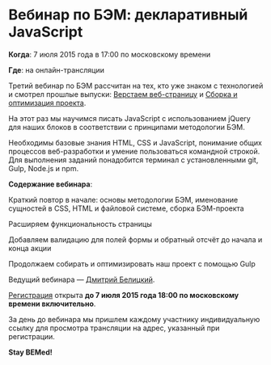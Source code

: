 # Вебинар по БЭМ: декларативный JavaScript

**Когда**: 7 июля 2015 года в 17:00 по московскому времени

**Где**: на онлайн-трансляции

Третий вебинар по БЭМ рассчитан на тех, кто уже знаком с технологией и смотрел прошлые выпуски: [Верстаем веб-страницу](https://ru.bem.info/talks/beminar-css-2015/) 
и [Сборка и оптимизация проекта](https://ru.bem.info/talks/beminar-build-2015/). 

На этот раз мы научимся писать JavaScript с использованием jQuery для наших блоков в соответствии с принципами методологии БЭМ.

Необходимы базовые знания HTML, CSS и JavaScript, понимание общих процессов веб-разработки и умение пользоваться командной строкой. 
Для выполнения заданий понадобится терминал с установленными git, Gulp, Node.js и npm.

**Содержание вебинара**:

Краткий повтор в начале: основы методологии БЭМ, именование сущностей в CSS, HTML и файловой системе, сборка БЭМ-проекта

Расширяем функциональность страницы

Добавляем валидацию для полей формы и обратный отсчёт до начала и конца акции

Продолжаем собирать и оптимизировать наш проект с помощью Gulp

Ведущий вебинара — [Дмитрий Белицкий](https://ru.bem.info/authors/belitsky-dmitry/).

[Регистрация](https://events.yandex.ru/events/bemup/7-july-2015/register/) открыта **до 7 июля 2015 года 18:00 по московскому 
времени включительно**. 

За день до вебинара мы пришлем каждому участнику индивидуальную ссылку для просмотра трансляции на адрес, указанный при 
регистрации.

**Stay BEMed!**
